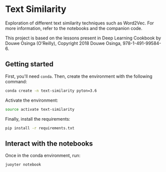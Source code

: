 # Text Similarity

Exploration of different text similarity techniques such as Word2Vec. For more information, refer to the notebooks and the companion code.

This project is based on the lessons present in Deep Learning Cookbook by Douwe Osinga (O'Reilly), Copyright 2018 Douwe Osinga, 978-1-491-99584-6.

## Getting started

First, you'll need `conda`. Then, create the environment with the following command:

```bash
conda create -n text-similarity pyton=3.6
```

Activate the environment:

```bash
source activate text-similarity
```

Finally, install the requirements:

```bash
pip install -r requirements.txt
```    

## Interact with the notebooks

Once in the conda environment, run:

```bash
juoyter notebook
```
